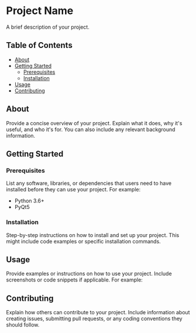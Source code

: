 # Project Name

A brief description of your project.

## Table of Contents

- [About](#about)
- [Getting Started](#getting-started)
  - [Prerequisites](#prerequisites)
  - [Installation](#installation)
- [Usage](#usage)
- [Contributing](#contributing)


## About

Provide a concise overview of your project. Explain what it does, why it's useful, and who it's for. You can also include any relevant background information.

## Getting Started

### Prerequisites

List any software, libraries, or dependencies that users need to have installed before they can use your project. For example:

- Python 3.6+
- PyQt5

### Installation

Step-by-step instructions on how to install and set up your project. This might include code examples or specific installation commands.

## Usage
Provide examples or instructions on how to use your project. Include screenshots or code snippets if applicable. For example:


## Contributing
Explain how others can contribute to your project. Include information about creating issues, submitting pull requests, or any coding conventions they should follow.




